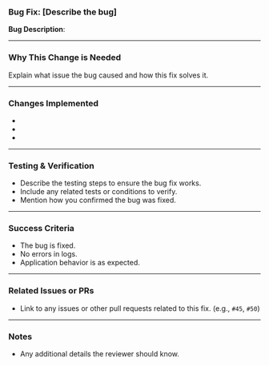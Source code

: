 ### **Bug Fix**: [Describe the bug]

**Bug Description**:

---

### **Why This Change is Needed**

Explain what issue the bug caused and how this fix solves it.

---

### **Changes Implemented**

- 
- 
- 

---

### **Testing & Verification**

- Describe the testing steps to ensure the bug fix works.
- Include any related tests or conditions to verify.
- Mention how you confirmed the bug was fixed.

---

### **Success Criteria**

- The bug is fixed.
- No errors in logs.
- Application behavior is as expected.

---

### **Related Issues or PRs**

- Link to any issues or other pull requests related to this fix. (e.g., `#45`, `#50`)

---

### **Notes**

- Any additional details the reviewer should know.
